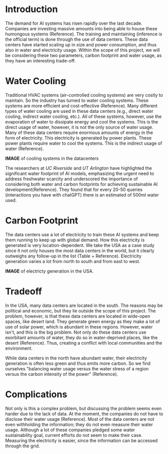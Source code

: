 # Introduction
The demand for AI systems has risen rapidly over the last decade. Companies are investing massive amounts into being able to house these humongous systems (Reference). The training and maintaining (inference is the official term) is done through the use of data centers. These data centers have started scaling up in size and power consumption, and thus also in water and electricity usage. Within the scope of this project, we will be considering these two parameters, carbon footprint and water usage, as they have an interesting trade-off.

# Water Cooling
Traditional HVAC systems (air-controlled cooling systems) are very costly to maintain. So the industry has turned to water cooling systems. These systems are more efficient and cost-effective (Reference). Many different types of water cooling are used in these data centers (e.g., direct water cooling, indirect water cooling, etc.). All of these systems, however, use the evaporation of water to dissipate energy and cool the systems. This is the direct usage of water, however, it is not the only source of water usage. Many of these data centers require enormous amounts of energy in the form of electricity. This electricity is generated by power plants. These power plants require water to cool the systems. This is the indirect usage of water (Reference).

**IMAGE** of cooling systems in the datacenters

The researchers at *UC Riverside* and *UT Arlington* have highlighted the significant water footprint of AI models, emphasizing the urgent need to address freshwater scarcity and underscored the importance of considering both water and carbon footprints for achieving sustainable AI development(Reference). They found that for every 20-50 queries (interactions you have with chatGPT) there is an estimated of 500ml water used.

# Carbon Footprint
The data centers use a lot of electricity to train these AI systems and keep them running to keep up with global demand. How this electricity is generated is very location-dependent. We take the USA as a case study since it not only houses the most data centers in the world, but it clearly outweighs any follow-up in the list (Table + Reference). Electricity generation varies a lot from north to south and from east to west.

**IMAGE** of electricty generation in the USA. 

# Tradeoff
In the USA, many data centers are located in the south. The reasons may be political and economic, but they lie outside the scope of this project. The problem, however, is that these data centers are located in wide-open spaces, like desert land. They generate green energy as they make a lot of use of solar power, which is abundant in these regions. However, water isn't, and this is the big problem. Not only do these data centers use exorbitant amounts of water, they do so in water-deprived places, like the desert (Reference). Thus, creating a conflict with local communities and the environment.

While data centers in the north have abundant water, their electricity generation is often less green and thus emits more carbon. So we find ourselves "balancing water usage versus the water stress of a region versus the carbon intensity of the power" (Reference).

# Complications
Not only is this a complex problem, but discussing the problem seems even harder due to the lack of data. At the moment, the companies do not have to disclose their water usage (Reference). Most of the data centers are not even withholding the information; they do not even measure their water usage. Although a lot of these companies pledged some water sustainability goal, current efforts do not seem to make their case. Measuring the electricity is easier, since the information can be accessed through the grid.

